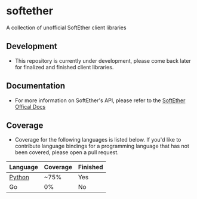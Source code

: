# softether
A collection of unofficial SoftEther client libraries

## Development
- This repository is currently under development, please come back later for finalized and finished client libraries.

## Documentation
- For more information on SoftEther's API, please refer to the [SoftEther Offical Docs](https://github.com/SoftEtherVPN/SoftEtherVPN/tree/master/developer_tools/vpnserver-jsonrpc-clients/)

## Coverage
- Coverage for the following languages is listed below. If you'd like to contribute language bindings for a programming language that has not been covered, please open a pull request.

| Language | Coverage | Finished |
| -------- | -------- | -------- |
| [Python](https://github.com/scaredos/softether/blob/main/python/src/softetherapi.py)   |  ~75%    | Yes |
| Go      |   0%     | No |
